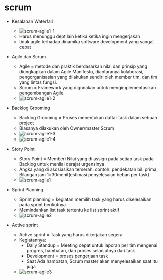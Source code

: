 # scrum

- Kesalahan Waterfall
  - ![scrum-agile1-1](https://user-images.githubusercontent.com/24581953/201456536-cf28a949-c8bd-435d-bf95-2a958ddf3c89.jpg)
  - Harus menunggu dept lain ketika ketika ingin mengerjakan
  - tidak agile terhadap dinamika software development yang sangat cepat
- Agile dan Scrum
  - Agile = metode dan praktik berdasarkan nilai dan prinsip yang diungkapkan dalam Agile Manifesto, diantaranya kolaborasi, pengorganisasian yang dilakukan sendiri oleh member tim, dan tim yang lintas fungsi.
  - Scrum = Framework yang digunakan untuk mengimplementasikan pengembangan Agile.
  - ![scrum-agile1-2](https://user-images.githubusercontent.com/24581953/201456702-21014156-9f4b-4438-b3b3-1fb5fcfce0a4.jpg)
- Backlog Grooming
  - Backlog Grooming = Proses menentukan daftar task dalam sebuah project
  - Biasanya dilakukan oleh Owner/master Scrum
  - ![scrum-agile1-3](https://user-images.githubusercontent.com/24581953/201456520-bfe1e174-ad4a-401b-a27d-4f1784b2d962.jpg)
  - ![scrum-agile1-4](https://user-images.githubusercontent.com/24581953/201457099-08cafd3b-af39-4730-bb6a-829bcc709000.jpg)

- Story Point
  - Story Point = Memberi Nilai yang di assign pada setiap task pada Backlog untuk menilai derajat urgensinya
  - Angka yang di asosiasikan terserah. contoh: pendekatan bil. prima, Bilangan jam 1=30menit(estimasi penyelesaian beban per task)
  - ![scrum-agile1](https://user-images.githubusercontent.com/24581953/201456246-a2c8c143-5c0d-42eb-879a-1729ee6a2917.jpg)
- Sprint Planning
  - Sprint planning = kegiatan memilih task yang harus diselesaikan pada sprint berikutnya
  - Memindahkan list task tertentu ke list sprint aktif
  - ![scrum-agile2](https://user-images.githubusercontent.com/24581953/201456255-b06afb7a-d5d0-4b54-bec9-f3da12ea61c3.jpg)
- Active sprint
  - Active sprint = Task yang harus dikerjakan segera
  - Kegiatannya:
    - Daily Standup = Meeting cepat untuk laporan per tim mengenai progres, hambatan, dan proses selanjutnya dari task
    - Development = proses pengerjaan task
    - Saat Ada hambatan, Scrum master akan menyelesaikan saat itu juga
  - ![scrum-agile3](https://user-images.githubusercontent.com/24581953/201456272-8c663560-0ef1-4a21-ac7f-0e30b4614d48.jpg)
